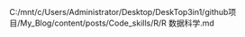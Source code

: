C:/mnt/c/Users/Administrator/Desktop/DeskTop3in1/github项目/My_Blog/content/posts/Code_skills/R/R 数据科学.md
